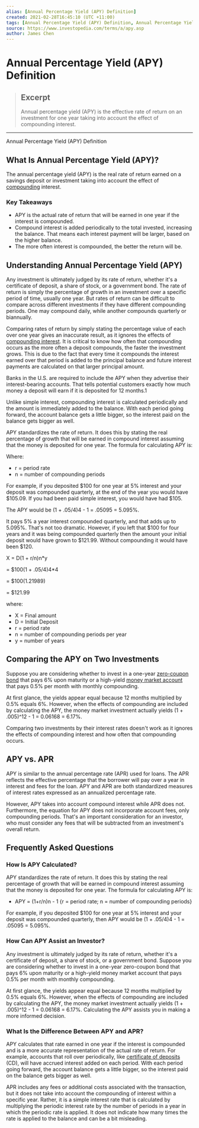 ```yaml
---
alias: [Annual Percentage Yield (APY) Definition]
created: 2021-02-28T16:45:10 (UTC +11:00)
tags: [Annual Percentage Yield (APY) Definition, Annual Percentage Yield (APY) Definition]
source: https://www.investopedia.com/terms/a/apy.asp
author: James Chen
---
```


# Annual Percentage Yield (APY) Definition

> ## Excerpt
> Annual percentage yield (APY) is the effective rate of return on an investment for one year taking into account the effect of compounding interest.

---

Annual Percentage Yield (APY) Definition
## What Is Annual Percentage Yield (APY)?

The annual percentage yield (APY) is the real rate of return earned on a savings deposit or investment taking into account the effect of [compounding](https://www.investopedia.com/terms/c/compounding.asp) interest.

### Key Takeaways

-   APY is the actual rate of return that will be earned in one year if the interest is compounded.
-   Compound interest is added periodically to the total invested, increasing the balance. That means each interest payment will be larger, based on the higher balance.
-   The more often interest is compounded, the better the return will be.

## Understanding Annual Percentage Yield (APY)

Any investment is ultimately judged by its rate of return, whether it's a certificate of deposit, a share of stock, or a government bond. The rate of return is simply the percentage of growth in an investment over a specific period of time, usually one year. But rates of return can be difficult to compare across different investments if they have different compounding periods. One may compound daily, while another compounds quarterly or biannually.

Comparing rates of return by simply stating the percentage value of each over one year gives an inaccurate result, as it ignores the effects of [compounding interest](https://www.investopedia.com/terms/c/compoundinterest.asp). It is critical to know how often that compounding occurs as the more often a deposit compounds, the faster the investment grows. This is due to the fact that every time it compounds the interest earned over that period is added to the principal balance and future interest payments are calculated on that larger principal amount.

Banks in the U.S. are required to include the APY when they advertise their interest-bearing accounts. That tells potential customers exactly how much money a deposit will earn if it is deposited for 12 months.1

Unlike simple interest, compounding interest is calculated periodically and the amount is immediately added to the balance. With each period going forward, the account balance gets a little bigger, so the interest paid on the balance gets bigger as well.

APY standardizes the rate of return. It does this by stating the real percentage of growth that will be earned in compound interest assuming that the money is deposited for one year. The formula for calculating APY is:

Where:

-   r = period rate 
-   n = number of compounding periods

For example, if you deposited $100 for one year at 5% interest and your deposit was compounded quarterly, at the end of the year you would have $105.09. If you had been paid simple interest, you would have had $105.

The APY would be (1 + .05/4)4 - 1 = .05095 = 5.095%.

It pays 5% a year interest compounded quarterly, and that adds up to 5.095%. That's not too dramatic. However, if you left that $100 for four years and it was being compounded quarterly then the amount your initial deposit would have grown to $121.99. Without compounding it would have been $120.

X = D(1 + r/n)n\*y

\= $100(1 + .05/4)4\*4

\= $100(1.21989)

\= $121.99

where:

-   X = Final amount
-   D = Initial Deposit
-   r = period rate 
-   n = number of compounding periods per year
-   y = number of years

## Comparing the APY on Two Investments

Suppose you are considering whether to invest in a one-year [zero-coupon bond](https://www.investopedia.com/terms/z/zero-couponbond.asp) that pays 6% upon maturity or a high-yield [money market account](https://www.investopedia.com/terms/m/moneymarketaccount.asp) that pays 0.5% per month with monthly compounding.

At first glance, the yields appear equal because 12 months multiplied by 0.5% equals 6%. However, when the effects of compounding are included by calculating the APY, the money market investment actually yields (1 + .005)^12 - 1 = 0.06168 = 6.17%.

Comparing two investments by their interest rates doesn't work as it ignores the effects of compounding interest and how often that compounding occurs.

## APY vs. APR

APY is similar to the annual percentage rate (APR) used for loans. The APR reflects the effective percentage that the borrower will pay over a year in interest and fees for the loan. APY and APR are both standardized measures of interest rates expressed as an annualized percentage rate.

However, APY takes into account compound interest while APR does not. Furthermore, the equation for APY does not incorporate account fees, only compounding periods. That's an important consideration for an investor, who must consider any fees that will be subtracted from an investment's overall return.

## Frequently Asked Questions

### How Is APY Calculated?

APY standardizes the rate of return. It does this by stating the real percentage of growth that will be earned in compound interest assuming that the money is deposited for one year. The formula for calculating APY is:

-   APY = (1+r/n)n \- 1 {r = period rate; n = number of compounding periods}

For example, if you deposited $100 for one year at 5% interest and your deposit was compounded quarterly, then APY would be (1 + .05/4)4 - 1 = .05095 = 5.095%.

### How Can APY Assist an Investor?

Any investment is ultimately judged by its rate of return, whether it's a certificate of deposit, a share of stock, or a government bond. Suppose you are considering whether to invest in a one-year zero-coupon bond that pays 6% upon maturity or a high-yield money market account that pays 0.5% per month with monthly compounding.

At first glance, the yields appear equal because 12 months multiplied by 0.5% equals 6%. However, when the effects of compounding are included by calculating the APY, the money market investment actually yields (1 + .005)^12 - 1 = 0.06168 = 6.17%. Calculating the APY assists you in making a more informed decision.

### What Is the Difference Between APY and APR?

APY calculates that rate earned in one year if the interest is compounded and is a more accurate representation of the actual rate of return. For example, accounts that roll over periodically, like [certificate of deposits](https://www.investopedia.com/terms/c/certificateofdeposit.asp) (CD), will have accrued interest added on each period. With each period going forward, the account balance gets a little bigger, so the interest paid on the balance gets bigger as well.

APR includes any fees or additional costs associated with the transaction, but it does not take into account the compounding of interest within a specific year. Rather, it is a simple interest rate that is calculated by multiplying the periodic interest rate by the number of periods in a year in which the periodic rate is applied. It does not indicate how many times the rate is applied to the balance and can be a bit misleading.
